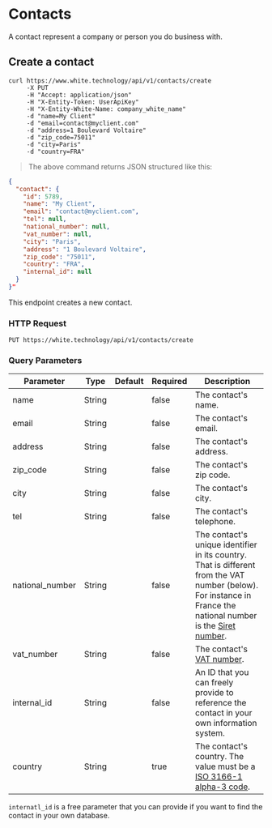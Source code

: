 # Contacts

A contact represent a company or person you do business with.

## Create a contact

```curl
curl https://www.white.technology/api/v1/contacts/create
     -X PUT
     -H "Accept: application/json"
     -H "X-Entity-Token: UserApiKey"
     -H "X-Entity-White-Name: company_white_name"
     -d "name=My Client"
     -d "email=contact@myclient.com"
     -d "address=1 Boulevard Voltaire"
     -d "zip_code=75011"
     -d "city=Paris"
     -d "country=FRA"
```

> The above command returns JSON structured like this:

```json
{
  "contact": {
    "id": 5789,
    "name": "My Client",
    "email": "contact@myclient.com",
    "tel": null,
    "national_number": null,
    "vat_number": null,
    "city": "Paris",
    "address": "1 Boulevard Voltaire",
    "zip_code": "75011",
    "country": "FRA",
    "internal_id": null
  }
}"
```

This endpoint creates a new contact.

### HTTP Request

`PUT https://white.technology/api/v1/contacts/create`

### Query Parameters

Parameter | Type | Default | Required | Description
--------- | ---- | --------| -------- | -----------
name | String | | false | The contact's name.
email | String | | false | The contact's email.
address | String | | false | The contact's address.
zip_code | String | | false | The contact's zip code.
city | String | | false | The contact's city.
tel | String | | false | The contact's telephone.
national_number | String | | false | The contact's unique identifier in its country. That is different from the VAT number (below). For instance in France the national number is the [Siret number](https://fr.wikipedia.org/wiki/Syst%C3%A8me_d%27identification_du_r%C3%A9pertoire_des_%C3%A9tablissements).
vat_number | String | | false | The contact's [VAT number](https://en.wikipedia.org/wiki/VAT_identification_number).
internal_id | String | | false | An ID that you can freely provide to reference the contact in your own information system.
country | String | | true | The contact's country. The value must be a [ISO 3166-1 alpha-3 code](https://en.wikipedia.org/wiki/ISO_3166-1_alpha-3).

<aside class="notice">
<code>internatl_id</code> is a free parameter that you can provide if you want to find the contact in your own database.
</aside>